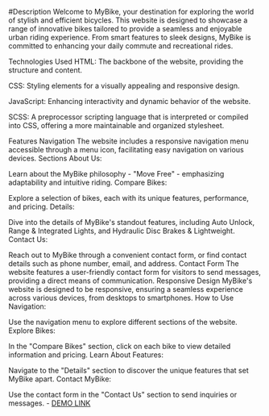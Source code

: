 #Description
Welcome to MyBike, your destination for exploring the world of stylish and efficient bicycles. This website is designed to showcase a range of innovative bikes tailored to provide a seamless and enjoyable urban riding experience. From smart features to sleek designs, MyBike is committed to enhancing your daily commute and recreational rides.

Technologies Used
HTML: The backbone of the website, providing the structure and content.

CSS: Styling elements for a visually appealing and responsive design.

JavaScript: Enhancing interactivity and dynamic behavior of the website.

SCSS: A preprocessor scripting language that is interpreted or compiled into CSS, offering a more maintainable and organized stylesheet.

Features
Navigation
The website includes a responsive navigation menu accessible through a menu icon, facilitating easy navigation on various devices.
Sections
About Us:

Learn about the MyBike philosophy - "Move Free" - emphasizing adaptability and intuitive riding.
Compare Bikes:

Explore a selection of bikes, each with its unique features, performance, and pricing.
Details:

Dive into the details of MyBike's standout features, including Auto Unlock, Range & Integrated Lights, and Hydraulic Disc Brakes & Lightweight.
Contact Us:

Reach out to MyBike through a convenient contact form, or find contact details such as phone number, email, and address.
Contact Form
The website features a user-friendly contact form for visitors to send messages, providing a direct means of communication.
Responsive Design
MyBike's website is designed to be responsive, ensuring a seamless experience across various devices, from desktops to smartphones.
How to Use
Navigation:

Use the navigation menu to explore different sections of the website.
Explore Bikes:

In the "Compare Bikes" section, click on each bike to view detailed information and pricing.
Learn About Features:

Navigate to the "Details" section to discover the unique features that set MyBike apart.
Contact MyBike:

Use the contact form in the "Contact Us" section to send inquiries or messages.
    - [DEMO LINK](https://AngerDESTROYS.github.io/Bike-landing/)
